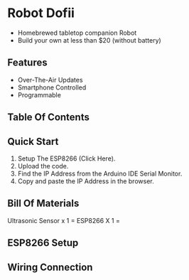 # Robot Dofii
* Homebrewed tabletop companion Robot
* Build your own at less than $20 (without battery)
## Features
* Over-The-Air Updates
* Smartphone Controlled
* Programmable
## Table Of Contents
## Quick Start
1. Setup The ESP8266 (Click Here).
2. Upload the code.
3. Find the IP Address from the Arduino IDE Serial Monitor. 
3. Copy and paste the IP Address in the browser. 

## Bill Of Materials
Ultrasonic Sensor x 1 = 
ESP8266 X 1 = 

## ESP8266 Setup
## Wiring Connection
